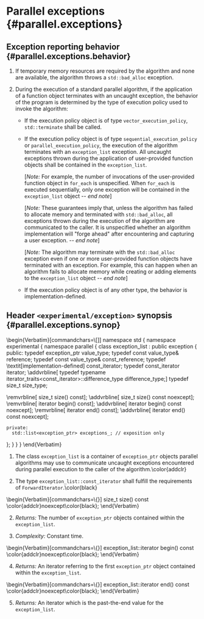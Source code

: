 # Parallel exceptions {#parallel.exceptions}

## Exception reporting behavior {#parallel.exceptions.behavior}

1. If temporary memory resources are required by the algorithm and none are available, the algorithm throws a `std::bad_alloc` exception.

2. During the execution of a standard parallel algorithm, if the application of a function object terminates with an
   uncaught exception, the behavior of the program is determined by the type of execution policy used to invoke the algorithm:

   * If the execution policy object is of type `vector_execution_policy`, `std::terminate` shall be called.

   * If the execution policy object is of type `sequential_execution_policy` or `parallel_execution_policy`,
     the execution of the algorithm terminates with an `exception_list` exception. All uncaught exceptions thrown during
     the application of user-provided function objects shall be contained in the `exception_list`.

      [*Note:* For example, the number of invocations of the user-provided function object in `for_each` is unspecified. When 
      `for_each` is executed sequentially, only one exception will be contained in the `exception_list` object -- *end note*]

      [*Note:* These guarantees imply that, unless the algorithm has failed to
      allocate memory and terminated with `std::bad_alloc`, all exceptions thrown 
      during the execution of the algorithm are communicated to the caller. It is 
      unspecified whether an algorithm implementation will "forge ahead" after 
      encountering and capturing a user exception. -- *end note*]

      [*Note:* The algorithm may terminate with the `std::bad_alloc` exception even if
      one or more user-provided function objects have terminated with an exception. 
      For example, this can happen when an algorithm fails to allocate memory while
      creating or adding elements to the `exception_list` object -- *end note*]

   * If the execution policy object is of any other type, the behavior is implementation-defined.

## Header `<experimental/exception>` synopsis {#parallel.exceptions.synop}

\begin{Verbatim}[commandchars=\\\[\]]
namespace std {
namespace experimental {
namespace parallel {
  class exception_list : public exception
  {
    public:
      typedef exception_ptr                                             value_type;
      typedef const value_type&                                         reference;
      typedef const value_type&                                         const_reference;
      typedef \textit[implementation-defined]                                    const_iterator;
      typedef const_iterator                                            iterator;
\addvrbline[      typedef typename iterator_traits<const_iterator>::difference_type difference_type;]
      typedef size_t                                                    size_type;
  
\remvrbline[      size_t size() const];
\addvrbline[      size_t size() const noexcept];
\remvrbline[      iterator begin() const];
\addvrbline[      iterator begin() const noexcept];
\remvrbline[      iterator end() const];
\addvrbline[      iterator end() const noexcept];
  
    private:
      std::list<exception_ptr> exceptions_; // exposition only
  };
}
}
}
\end{Verbatim}

1. The class `exception_list` is a container of `exception_ptr` objects parallel algorithms may use to communicate uncaught exceptions encountered during parallel execution to the caller of the algorithm.\color{addclr}

2. The type `exception_list::const_iterator` shall fulfill the requirements of `ForwardIterator`.\color{black}

\begin{Verbatim}[commandchars=\\\{\}]
size_t size() const \color{addclr}noexcept\color{black};
\end{Verbatim}

2. *Returns:* The number of `exception_ptr` objects contained within the `exception_list`.

3. *Complexity:* Constant time.

\begin{Verbatim}[commandchars=\\\{\}]
exception_list::iterator begin() const \color{addclr}noexcept\color{black};
\end{Verbatim}

4. *Returns:* An iterator referring to the first `exception_ptr` object contained within the `exception_list`.

\begin{Verbatim}[commandchars=\\\{\}]
exception_list::iterator end() const \color{addclr}noexcept\color{black};
\end{Verbatim}

5. *Returns:* An iterator which is the past-the-end value for the `exception_list`.

